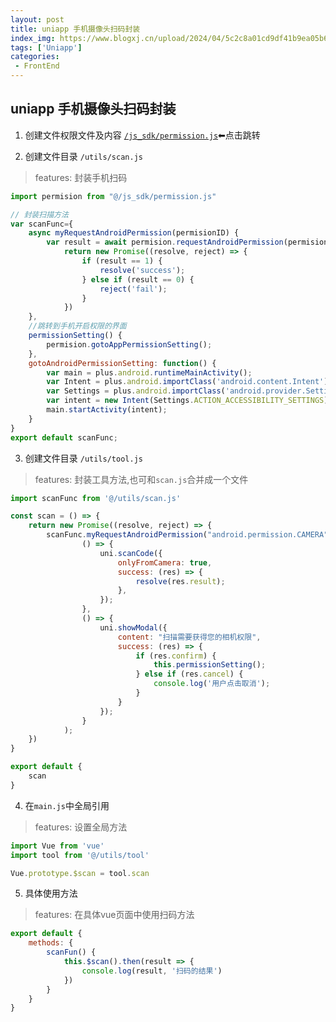 ```yaml
---
layout: post
title: uniapp 手机摄像头扫码封装
index_img: https://www.blogxj.cn/upload/2024/04/5c2c8a01cd9df41b9ea05b699002fb18-a57cb64527874d639a80971389bdc405.jpg
tags: ['Uniapp']
categories:
 - FrontEnd
---
```


## uniapp 手机摄像头扫码封装

1. 创建文件权限文件及内容 [`/js_sdk/permission.js`](/blog/FrontEnd/FrontEnd/uni-app/uniappPermission/)⬅点击跳转

2. 创建文件目录 `/utils/scan.js`
> features: 封装手机扫码

```js
import permision from "@/js_sdk/permission.js"

// 封装扫描方法
var scanFunc={
    async myRequestAndroidPermission(permisionID) {
    	var result = await permision.requestAndroidPermission(permisionID);
			return new Promise((resolve, reject) => {
				if (result == 1) {
					resolve('success');
				} else if (result == 0) {
					reject('fail');
				} 			
			})	
    },
    //跳转到手机开启权限的界面
    permissionSetting() {
    	permision.gotoAppPermissionSetting();
    },
    gotoAndroidPermissionSetting: function() {
    	var main = plus.android.runtimeMainActivity();
    	var Intent = plus.android.importClass('android.content.Intent');
    	var Settings = plus.android.importClass('android.provider.Settings');
    	var intent = new Intent(Settings.ACTION_ACCESSIBILITY_SETTINGS);
    	main.startActivity(intent);
    }
}
export default scanFunc;
```

3. 创建文件目录 `/utils/tool.js`
> features: 封装工具方法,也可和`scan.js`合并成一个文件

```js
import scanFunc from '@/utils/scan.js'

const scan = () => {
	return new Promise((resolve, reject) => {
		scanFunc.myRequestAndroidPermission("android.permission.CAMERA").then(
				() => {
					uni.scanCode({
						onlyFromCamera: true,
						success: (res) => {
							resolve(res.result);
						},
					});
				},
				() => {
					uni.showModal({
						content: "扫描需要获得您的相机权限",
						success: (res) => {
							if (res.confirm) {
								this.permissionSetting();
							} else if (res.cancel) {
								console.log('用户点击取消');
							}
						}
					});
				}
			);
	})
}

export default {
	scan
}
```

4. 在`main.js`中全局引用
> features: 设置全局方法
 
```js
import Vue from 'vue'
import tool from '@/utils/tool'

Vue.prototype.$scan = tool.scan
```

5. 具体使用方法
> features: 在具体vue页面中使用扫码方法

```js
export default {
	methods: {
		scanFun() {
			this.$scan().then(result => {
				console.log(result, '扫码的结果')
			})
		}
	}
}
```
